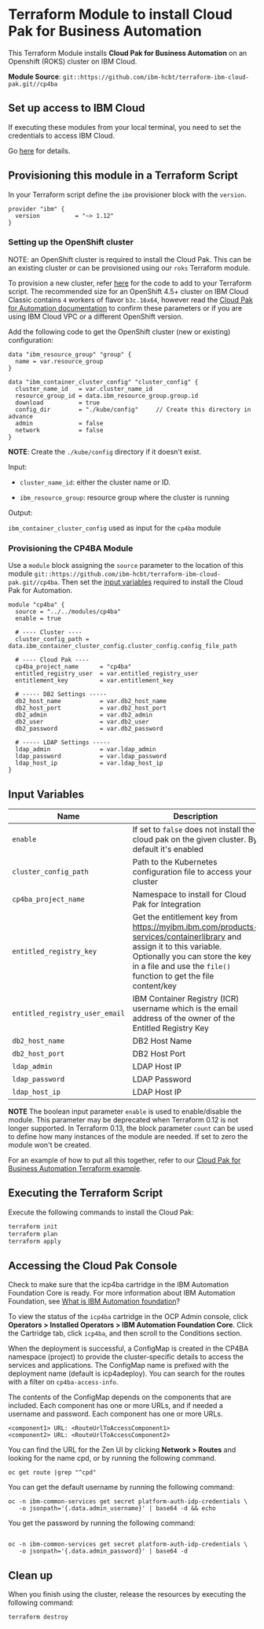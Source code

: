 # Terraform Module to install Cloud Pak for Business Automation

This Terraform Module installs **Cloud Pak for Business Automation** on an Openshift (ROKS) cluster on IBM Cloud.

**Module Source**: `git::https://github.com/ibm-hcbt/terraform-ibm-cloud-pak.git//cp4ba`

## Set up access to IBM Cloud

If executing these modules from your local terminal, you need to set the credentials to access IBM Cloud.

Go [here](../CREDENTIALS.md) for details.

## Provisioning this module in a Terraform Script

In your Terraform script define the `ibm` provisioner block with the `version`.

```hcl
provider "ibm" {
  version          = "~> 1.12"
}
```

### Setting up the OpenShift cluster

NOTE: an OpenShift cluster is required to install the Cloud Pak. This can be an existing cluster or can be provisioned using our `roks` Terraform module.

To provision a new cluster, refer [here](https://github.com/ibm-hcbt/terraform-ibm-cloud-pak/tree/main/roks) for the code to add to your Terraform script. The recommended size for an OpenShift 4.5+ cluster on IBM Cloud Classic contains `4` workers of flavor `b3c.16x64`, however read the [Cloud Pak for Automation documentation](https://www.ibm.com/docs/en/cloud-paks/cp-biz-automation) to confirm these parameters or if you are using IBM Cloud VPC or a different OpenShift version.

Add the following code to get the OpenShift cluster (new or existing) configuration:

```hcl
data "ibm_resource_group" "group" {
  name = var.resource_group
}

data "ibm_container_cluster_config" "cluster_config" {
  cluster_name_id   = var.cluster_name_id
  resource_group_id = data.ibm_resource_group.group.id
  download          = true
  config_dir        = "./kube/config"     // Create this directory in advance
  admin             = false
  network           = false
}
```

**NOTE**: Create the `./kube/config` directory if it doesn't exist.

Input:

- `cluster_name_id`: either the cluster name or ID.

- `ibm_resource_group`:  resource group where the cluster is running

Output:

`ibm_container_cluster_config` used as input for the `cp4ba` module

### Provisioning the CP4BA Module

Use a `module` block assigning the `source` parameter to the location of this module `git::https://github.com/ibm-hcbt/terraform-ibm-cloud-pak.git//cp4ba`. Then set the [input variables](#input-variables) required to install the Cloud Pak for Automation.

```hcl
module "cp4ba" {
  source = "../../modules/cp4ba"
  enable = true

  # ---- Cluster ----
  cluster_config_path = data.ibm_container_cluster_config.cluster_config.config_file_path

  # ---- Cloud Pak ----
  cp4ba_project_name      = "cp4ba"
  entitled_registry_user  = var.entitled_registry_user
  entitlement_key         = var.entitlement_key

  # ----- DB2 Settings -----
  db2_host_name           = var.db2_host_name
  db2_host_port           = var.db2_host_port
  db2_admin               = var.db2_admin
  db2_user                = var.db2_user
  db2_password            = var.db2_password

  # ----- LDAP Settings -----
  ldap_admin              = var.ldap_admin
  ldap_password           = var.ldap_password
  ldap_host_ip            = var.ldap_host_ip
}
```

## Input Variables

| Name                               | Description                                                                                                                                                                                                                | Default                     | Required |
| ---------------------------------- | -------------------------------------------------------------------------------------------------------------------------------------------------------------------------------------------------------------------------- | --------------------------- | -------- |
| `enable`                           | If set to `false` does not install the cloud pak on the given cluster. By default it's enabled   | `true`                      | No       |
| `cluster_config_path`              | Path to the Kubernetes configuration file to access your cluster | `./.kube/config`                      | No       |
| `cp4ba_project_name`               | Namespace to install for Cloud Pak for Integration | `cp4ba`                      | No       |
| `entitled_registry_key`            | Get the entitlement key from https://myibm.ibm.com/products-services/containerlibrary and assign it to this variable. Optionally you can store the key in a file and use the `file()` function to get the file content/key |                             | Yes      |
| `entitled_registry_user_email`     | IBM Container Registry (ICR) username which is the email address of the owner of the Entitled Registry Key                                                                                                                 |                             | Yes      |
| `db2_host_name`                    | DB2 Host Name           |                             | Yes      |   
| `db2_host_port`                    | DB2 Host Port           |                             | Yes      |   
| `ldap_admin`                       | LDAP Host IP           |                             | Yes      |   
| `ldap_password`                    | LDAP Password           |                             | Yes      |   
| `ldap_host_ip`                    | LDAP Host IP           |                             | Yes      | 

**NOTE** The boolean input parameter `enable` is used to enable/disable the module. This parameter may be deprecated when Terraform 0.12 is not longer supported. In Terraform 0.13, the block parameter `count` can be used to define how many instances of the module are needed. If set to zero the module won't be created.

For an example of how to put all this together, refer to our [Cloud Pak for Business Automation Terraform example](https://github.com/ibm-hcbt/terraform-ibm-cloud-pak/examples/cp4ba).

## Executing the Terraform Script

Execute the following commands to install the Cloud Pak:

```bash
terraform init
terraform plan
terraform apply
```

## Accessing the Cloud Pak Console

Check to make sure that the icp4ba cartridge in the IBM Automation Foundation Core is ready. For more information about IBM Automation Foundation, see [What is IBM Automation foundation](https://www.ibm.com/support/knowledgecenter/en/cloudpaks_start/cloud-paks/about/overview-cp.html)?

To view the status of the `icp4ba` cartridge in the OCP Admin console, click **Operators > Installed Operators > IBM Automation Foundation Core**. Click the Cartridge tab, click `icp4ba`, and then scroll to the Conditions section.

When the deployment is successful, a ConfigMap is created in the CP4BA namespace (project) to provide the cluster-specific details to access the services and applications. The ConfigMap name is prefixed with the deployment name (default is icp4adeploy). You can search for the routes with a filter on `cp4ba-access-info`.

The contents of the ConfigMap depends on the components that are included. Each component has one or more URLs, and if needed a username and password. Each component has one or more URLs.

```
<component1> URL: <RouteUrlToAccessComponent1>  
<component2> URL: <RouteUrlToAccessComponent2> 
```

You can find the URL for the Zen UI by clicking **Network > Routes** and looking for the name cpd, or by running the following command.

```console
oc get route |grep "^cpd"
  ```
  
You can get the default username by running the following command:

```console
oc -n ibm-common-services get secret platform-auth-idp-credentials \
   -o jsonpath='{.data.admin_username}' | base64 -d && echo
```
You get the password by running the following command:
```console

oc -n ibm-common-services get secret platform-auth-idp-credentials \
   -o jsonpath='{.data.admin_password}' | base64 -d
```
## Clean up

When you finish using the cluster, release the resources by executing the following command:

```bash
terraform destroy
```
